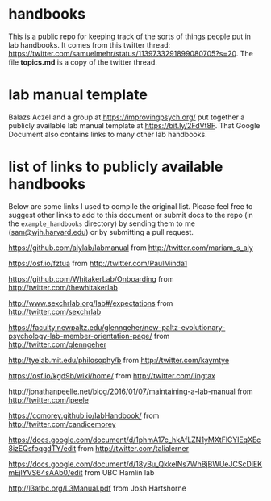 # handbooks
This is a public repo for keeping track of the sorts of things people put in lab handbooks. It comes from this twitter thread: https://twitter.com/samuelmehr/status/1139733291899080705?s=20. The file **topics.md** is a copy of the twitter thread.

# lab manual template
Balazs Aczel and a group at https://improvingpsych.org/ put together a publicly available lab manual template at https://bit.ly/2FdVt8F. That Google Document also contains links to many other lab handbooks.

# list of links to publicly available handbooks
Below are some links I used to compile the original list. Please feel free to suggest other links to add to this document or submit docs to the repo (in the `example_handbooks` directory) by sending them to me (sam@wjh.harvard.edu) or by submitting a pull request.

https://github.com/alylab/labmanual from http://twitter.com/mariam_s_aly

https://osf.io/fztua from http://twitter.com/PaulMinda1

https://github.com/WhitakerLab/Onboarding from http://twitter.com/thewhitakerlab

http://www.sexchrlab.org/lab#/expectations from http://twitter.com/sexchrlab

https://faculty.newpaltz.edu/glenngeher/new-paltz-evolutionary-psychology-lab-member-orientation-page/ from http://twitter.com/glenngeher

http://tyelab.mit.edu/philosophy/b from http://twitter.com/kaymtye

https://osf.io/kgd9b/wiki/home/ from http://twitter.com/lingtax

http://jonathanpeelle.net/blog/2016/01/07/maintaining-a-lab-manual from http://twitter.com/jpeele

https://ccmorey.github.io/labHandbook/ from http://twitter.com/candicemorey

https://docs.google.com/document/d/1phmA17c_hkAfLZN1yMXtFlCYlEqXEc8izEQsfoqgdTY/edit from http://twitter.com/talialerner

https://docs.google.com/document/d/18yBu_QkkelNs7WhBjBWUeJCScDlEKmEjlYVS64sAAb0/edit from UBC Hamlin lab

http://l3atbc.org/L3Manual.pdf from Josh Hartshorne

